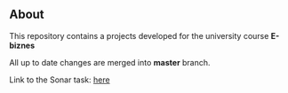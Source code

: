 ﻿## About

This repository contains a projects developed for the university course **E-biznes**

All up to date changes are merged into **master** branch.

Link to the Sonar task: [here]([https://website-name.com](https://github.com/mazurmilosz000/e-biznes-sonar))
